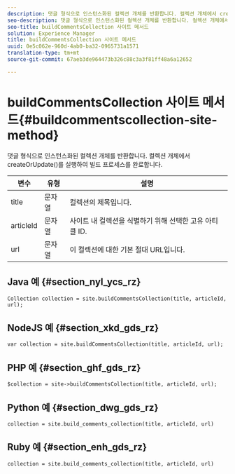 ```yaml
---
description: 댓글 형식으로 인스턴스화된 컬렉션 개체를 반환합니다. 컬렉션 개체에서 createOrUpdate()를 실행하여 빌드 프로세스를 완료합니다.
seo-description: 댓글 형식으로 인스턴스화된 컬렉션 개체를 반환합니다. 컬렉션 개체에서 createOrUpdate()를 실행하여 빌드 프로세스를 완료합니다.
seo-title: buildCommentsCollection 사이트 메서드
solution: Experience Manager
title: buildCommentsCollection 사이트 메서드
uuid: 0e5c062e-960d-4ab0-ba32-0965731a1571
translation-type: tm+mt
source-git-commit: 67aeb3de964473b326c88c3a3f81ff48a6a12652

---
```



# buildCommentsCollection 사이트 메서드{#buildcommentscollection-site-method}

댓글 형식으로 인스턴스화된 컬렉션 개체를 반환합니다. 컬렉션 개체에서 createOrUpdate()를 실행하여 빌드 프로세스를 완료합니다.

| 변수 | 유형 | 설명 |
|--- |--- |--- |
| title | 문자열 | 컬렉션의 제목입니다. |
| articleId | 문자열 | 사이트 내 컬렉션을 식별하기 위해 선택한 고유 아티클 ID. |
| url | 문자열 | 이 컬렉션에 대한 기본 절대 URL입니다. |

## Java 예 {#section_nyl_ycs_rz}

```
Collection collection = site.buildCommentsCollection(title, articleId, url);
```

## NodeJS 예 {#section_xkd_gds_rz}

```
var collection = site.buildCommentsCollection(title, articleId, url); 
```

## PHP 예 {#section_ghf_gds_rz}

```
$collection = site->buildCommentsCollection(title, articleId, url); 
```

## Python 예 {#section_dwg_gds_rz}

```
collection = site.build_comments_collection(title, articleId, url) 
```

## Ruby 예 {#section_enh_gds_rz}

```
collection = site.build_comments_collection(title, articleId, url) 
```
